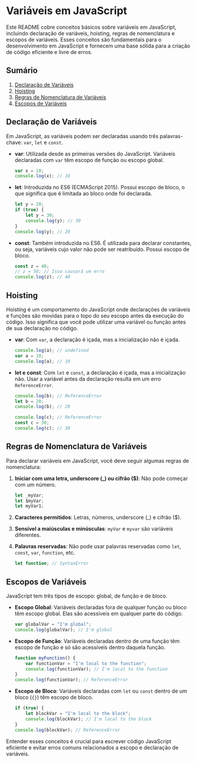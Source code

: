 # Variáveis em JavaScript

Este README cobre conceitos básicos sobre variáveis em JavaScript, incluindo declaração de variáveis, hoisting, regras de nomenclatura e escopos de variáveis. Esses conceitos são fundamentais para o desenvolvimento em JavaScript e fornecem uma base sólida para a criação de código eficiente e livre de erros.

## Sumário

1. [Declaração de Variáveis](#declaração-de-variáveis)
2. [Hoisting](#hoisting)
3. [Regras de Nomenclatura de Variáveis](#regras-de-nomenclatura-de-variáveis)
4. [Escopos de Variáveis](#escopos-de-variáveis)

## Declaração de Variáveis

Em JavaScript, as variáveis podem ser declaradas usando três palavras-chave: `var`, `let` e `const`.

- **var**: Utilizada desde as primeiras versões do JavaScript. Variáveis declaradas com `var` têm escopo de função ou escopo global.

    ```javascript
    var x = 10;
    console.log(x); // 10
    ```

- **let**: Introduzida no ES6 (ECMAScript 2015). Possui escopo de bloco, o que significa que é limitada ao bloco onde foi declarada.

    ```javascript
    let y = 20;
    if (true) {
        let y = 30;
        console.log(y); // 30
    }
    console.log(y); // 20
    ```

- **const**: Também introduzida no ES6. É utilizada para declarar constantes, ou seja, variáveis cujo valor não pode ser reatribuído. Possui escopo de bloco.

    ```javascript
    const z = 40;
    // z = 50; // Isso causará um erro
    console.log(z); // 40
    ```

## Hoisting

Hoisting é um comportamento do JavaScript onde declarações de variáveis e funções são movidas para o topo do seu escopo antes da execução do código. Isso significa que você pode utilizar uma variável ou função antes de sua declaração no código.

- **var**: Com `var`, a declaração é içada, mas a inicialização não é içada.

    ```javascript
    console.log(a); // undefined
    var a = 10;
    console.log(a); // 10
    ```

- **let e const**: Com `let` e `const`, a declaração é içada, mas a inicialização não. Usar a variável antes da declaração resulta em um erro `ReferenceError`.

    ```javascript
    console.log(b); // ReferenceError
    let b = 20;
    console.log(b); // 20
    ```

    ```javascript
    console.log(c); // ReferenceError
    const c = 30;
    console.log(c); // 30
    ```

## Regras de Nomenclatura de Variáveis

Para declarar variáveis em JavaScript, você deve seguir algumas regras de nomenclatura:

1. **Iniciar com uma letra, underscore (_) ou cifrão ($)**: Não pode começar com um número.
    ```javascript
    let _myVar;
    let $myVar;
    let myVar1;
    ```

2. **Caracteres permitidos**: Letras, números, underscore (_) e cifrão ($).

3. **Sensível a maiúsculas e minúsculas**: `myVar` e `myvar` são variáveis diferentes.

4. **Palavras reservadas**: Não pode usar palavras reservadas como `let`, `const`, `var`, `function`, etc.

    ```javascript
    let function; // SyntaxError
    ```

## Escopos de Variáveis

JavaScript tem três tipos de escopo: global, de função e de bloco.

- **Escopo Global**: Variáveis declaradas fora de qualquer função ou bloco têm escopo global. Elas são acessíveis em qualquer parte do código.

    ```javascript
    var globalVar = "I'm global";
    console.log(globalVar); // I'm global
    ```

- **Escopo de Função**: Variáveis declaradas dentro de uma função têm escopo de função e só são acessíveis dentro daquela função.

    ```javascript
    function myFunction() {
        var functionVar = "I'm local to the function";
        console.log(functionVar); // I'm local to the function
    }
    console.log(functionVar); // ReferenceError
    ```

- **Escopo de Bloco**: Variáveis declaradas com `let` ou `const` dentro de um bloco (`{}`) têm escopo de bloco.

    ```javascript
    if (true) {
        let blockVar = "I'm local to the block";
        console.log(blockVar); // I'm local to the block
    }
    console.log(blockVar); // ReferenceError
    ```

Entender esses conceitos é crucial para escrever código JavaScript eficiente e evitar erros comuns relacionados a escopo e declaração de variáveis.

